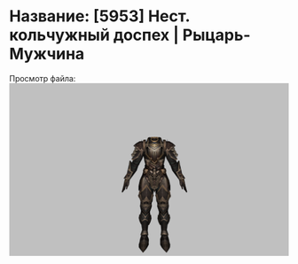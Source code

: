 # Название: [5953] Нест. кольчужный доспех | Рыцарь-Мужчина

Просмотр файла:
![p000006.png](p000006.png)